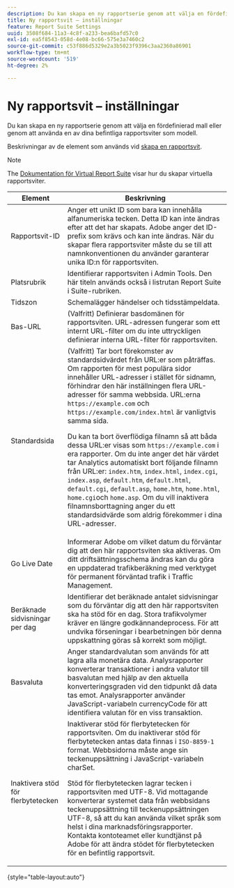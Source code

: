 ```yaml
---
description: Du kan skapa en ny rapportserie genom att välja en fördefinierad mall eller genom att använda en av dina befintliga rapportsviter som modell.
title: Ny rapportsvit – inställningar
feature: Report Suite Settings
uuid: 3508f684-11a3-4c8f-a233-bea6bafd57c0
exl-id: ea5f8543-058d-4e08-bc66-575e3a7460c2
source-git-commit: c53f886d5329e2a3b5023f9396c3aa2360a86901
workflow-type: tm+mt
source-wordcount: '519'
ht-degree: 2%

---
```


# Ny rapportsvit – inställningar

Du kan skapa en ny rapportserie genom att välja en fördefinierad mall eller genom att använda en av dina befintliga rapportsviter som modell.

Beskrivningar av de element som används vid [skapa en rapportsvit](/help/admin/admin/c-manage-report-suites/c-new-report-suite/t-create-a-report-suite.md).

>[!NOTE]
>
>The [Dokumentation för Virtual Report Suite](/help/components/vrs/c-workflow-vrs/vrs-create.md) visar hur du skapar virtuella rapportsviter.

| Element | Beskrivning |
| --- | --- |
| Rapportsvit-ID | Anger ett unikt ID som bara kan innehålla alfanumeriska tecken. Detta ID kan inte ändras efter att det har skapats. Adobe anger det ID-prefix som krävs och kan inte ändras.  När du skapar flera rapportsviter måste du se till att namnkonventionen du använder garanterar unika ID:n för rapportsviten. |
| Platsrubrik | Identifierar rapportsviten i Admin Tools. Den här titeln används också i listrutan Report Suite i Suite-rubriken. |
| Tidszon | Schemalägger händelser och tidsstämpeldata. |
| Bas-URL | (Valfritt) Definierar basdomänen för rapportsviten. URL-adressen fungerar som ett internt URL-filter om du inte uttryckligen definierar interna URL-filter för rapportsviten. |
| Standardsida | (Valfritt) Tar bort förekomster av standardsidvärdet från URL:er som påträffas. Om rapporten för mest populära sidor innehåller URL-adresser i stället för sidnamn, förhindrar den här inställningen flera URL-adresser för samma webbsida.  URL:erna `https://example.com` och `https://example.com/index.html` är vanligtvis samma sida.<p> Du kan ta bort överflödiga filnamn så att båda dessa URL:er visas som `https://example.com` i era rapporter. Om du inte anger det här värdet tar Analytics automatiskt bort följande filnamn från URL:er: `index.htm`, `index.html`, `index.cgi`, `index.asp`,  `default.htm`, `default.html`, `default.cgi`, `default.asp`, `home.htm`, `home.html`, `home.cgi`och `home.asp`. Om du vill inaktivera filnamnsborttagning anger du ett standardsidvärde som aldrig förekommer i dina URL-adresser. |
| Go Live Date | Informerar Adobe om vilket datum du förväntar dig att den här rapportsviten ska aktiveras. Om ditt driftsättningsschema ändras kan du göra en uppdaterad trafikberäkning med verktyget för permanent förväntad trafik i Traffic Management. |
| Beräknade sidvisningar per dag | Identifierar det beräknade antalet sidvisningar som du förväntar dig att den här rapportsviten ska ha stöd för en dag. Stora trafikvolymer kräver en längre godkännandeprocess. För att undvika förseningar i bearbetningen bör denna uppskattning göras så korrekt som möjligt. |
| Basvaluta | Anger standardvalutan som används för att lagra alla monetära data. Analysrapporter konverterar transaktioner i andra valutor till basvalutan med hjälp av den aktuella konverteringsgraden vid den tidpunkt då data tas emot. Analysrapporter använder JavaScript-variabeln currencyCode för att identifiera valutan för en viss transaktion. |
| Inaktivera stöd för flerbytetecken | Inaktiverar stöd för flerbytetecken för rapportsviten. Om du inaktiverar stöd för flerbytetecken antas data finnas i `ISO-8859-1` format. Webbsidorna måste ange sin teckenuppsättning i JavaScript-variabeln charSet. <p>Stöd för flerbytetecken lagrar tecken i rapportsviten med UTF-8. Vid mottagande konverterar systemet data från webbsidans teckenuppsättning till teckenuppsättningen UTF-8, så att du kan använda vilket språk som helst i dina marknadsföringsrapporter.  Kontakta kontoteamet eller kundtjänst på Adobe för att ändra stödet för flerbytetecken för en befintlig rapportsvit. |

{style=&quot;table-layout:auto&quot;}
